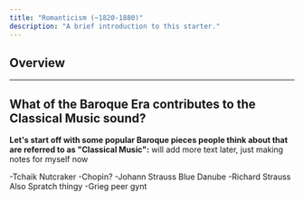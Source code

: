 ```yaml
---
title: "Romanticism (~1820-1880)"
description: "A brief introduction to this starter."
---
```

## Overview


---

## What of the Baroque Era contributes to the Classical Music sound? 

**Let's start off with some popular Baroque pieces people think about that are referred to as "Classical Music":**
will add more text later, just making notes for myself now

-Tchaik Nutcraker
-Chopin?
-Johann Strauss Blue Danube
-Richard Strauss Also Spratch thingy
-Grieg peer gynt